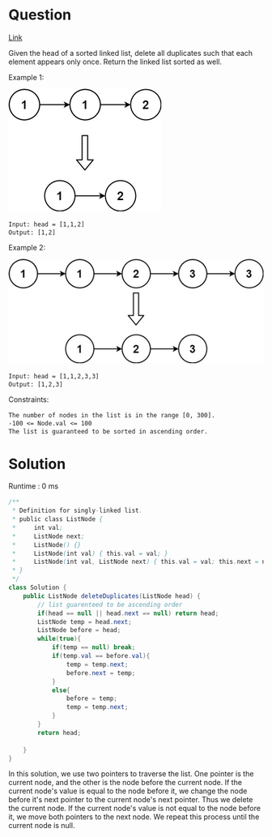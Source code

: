 # Question

[Link](https://leetcode.com/problems/remove-duplicates-from-sorted-list/description/)

Given the head of a sorted linked list, delete all duplicates such that each element appears only once. Return the linked list sorted as well.

Example 1:

![Alt text](list1.jpg)

    Input: head = [1,1,2]
    Output: [1,2]

Example 2:

![Alt text](list2.jpg)

    Input: head = [1,1,2,3,3]
    Output: [1,2,3]

Constraints:

    The number of nodes in the list is in the range [0, 300].
    -100 <= Node.val <= 100
    The list is guaranteed to be sorted in ascending order.

# Solution

Runtime : 0 ms

```java
/**
 * Definition for singly-linked list.
 * public class ListNode {
 *     int val;
 *     ListNode next;
 *     ListNode() {}
 *     ListNode(int val) { this.val = val; }
 *     ListNode(int val, ListNode next) { this.val = val; this.next = next; }
 * }
 */
class Solution {
    public ListNode deleteDuplicates(ListNode head) {
        // list guarenteed to be ascending order
        if(head == null || head.next == null) return head;
        ListNode temp = head.next;
        ListNode before = head;
        while(true){
            if(temp == null) break;
            if(temp.val == before.val){
                temp = temp.next;
                before.next = temp;
            }
            else{
                before = temp;
                temp = temp.next;
            }
        }
        return head;
        
    }
}
```

In this solution, we use two pointers to traverse the list. One pointer is the current node, and the other is the node before the current node. If the current node's value is equal to the node before it, we change the node before it's next pointer to the current node's next pointer. Thus we delete the current node. If the current node's value is not equal to the node before it, we move both pointers to the next node. We repeat this process until the current node is null.